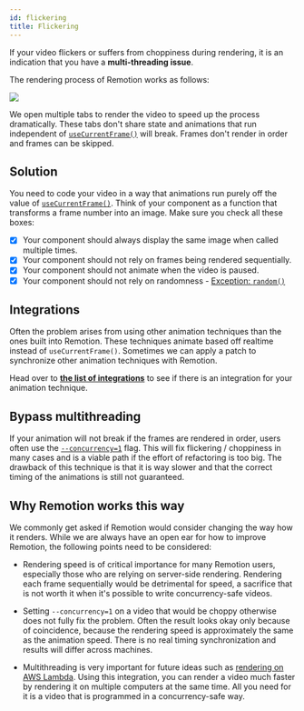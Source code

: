 ```yaml
---
id: flickering
title: Flickering
---
```


If your video flickers or suffers from choppiness during rendering, it is an indication that you have a **multi-threading issue**.

The rendering process of Remotion works as follows:

<img src="/img/parallel-rendering.png" />

We open multiple tabs to render the video to speed up the process dramatically. These tabs don't share state and animations that run independent of [`useCurrentFrame()`](/docs/use-current-frame) will break. Frames don't render in order and frames can be skipped.

## Solution

You need to code your video in a way that animations run purely off the value of [`useCurrentFrame()`](/docs/use-current-frame). Think of your component as a function that transforms a frame number into an image. Make sure you check all these boxes:

- [x] Your component should always display the same image when called multiple times.
- [x] Your component should not rely on frames being rendered sequentially.
- [x] Your component should not animate when the video is paused.
- [x] Your component should not rely on randomness - [Exception: `random()`](/docs/random)

## Integrations

Often the problem arises from using other animation techniques than the ones built into Remotion. These techniques animate based off realtime instead of `useCurrentFrame()`. Sometimes we can apply a patch to synchronize other animation techniques with Remotion.

Head over to [**the list of integrations**](/docs/third-party) to see if there is an integration for your animation technique.

## Bypass multithreading

If your animation will not break if the frames are rendered in order, users often use the [`--concurrency=1`](/docs/cli/render#--concurrency) flag. This will fix flickering / choppiness in many cases and is a viable path if the effort of refactoring is too big. The drawback of this technique is that it is way slower and that the correct timing of the animations is still not guaranteed.

## Why Remotion works this way

We commonly get asked if Remotion would consider changing the way how it renders. While we are always have an open ear for how to improve Remotion, the following points need to be considered:

- Rendering speed is of critical importance for many Remotion users, especially those who are relying on server-side rendering. Rendering each frame sequentially would be detrimental for speed, a sacrifice that is not worth it when it's possible to write concurrency-safe videos.

- Setting `--concurrency=1` on a video that would be choppy otherwise does not fully fix the problem. Often the result looks okay only because of coincidence, because the rendering speed is approximately the same as the animation speed. There is no real timing synchronization and results will differ across machines.

- Multithreading is very important for future ideas such as [rendering on AWS Lambda](https://github.com/remotion-dev/remotion/pull/423). Using this integration, you can render a video much faster by rendering it on multiple computers at the same time. All you need for it is a video that is programmed in a concurrency-safe way.
